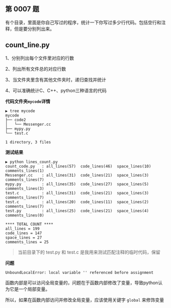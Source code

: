 ## 第 0007 题

有个目录，里面是你自己写过的程序，统计一下你写过多少行代码。包括空行和注释，但是要分别列出来。

## count_line.py

1、分别列出每个文件里对应的行数

2、列出所有文件总的对应行数

3、当文件夹里含有其他文件夹时，递归查找并统计

4、可以准确统计C、C++、python三种语言的代码

**代码文件夹`mycode`详情**

```
▶ tree mycode
mycode
├── code2
│   └── Messenger.cc
├── mypy.py
└── test.c

1 directory, 3 files
```

**测试结果**

```
▶ python lines_count.py
count_code.py   : all_lines(57)	 code_lines(46)	 space_lines(10)	 comments_lines(1)
Messenger.cc    : all_lines(31)	 code_lines(21)	 space_lines(3)	 comments_lines(7)
mypy.py         : all_lines(35)	 code_lines(27)	 space_lines(5)	 comments_lines(3)
test.c          : all_lines(31)	 code_lines(21)	 space_lines(3)	 comments_lines(7)
test.c          : all_lines(20)	 code_lines(11)	 space_lines(2)	 comments_lines(7)
test.py         : all_lines(25)	 code_lines(21)	 space_lines(4)	 comments_lines(0)

**** TOTAL COUNT ****
all_lines = 199
code_lines = 147
space_lines = 27
comments_lines = 25
```

>当前目录下的 test.py 和 test.c 是我用来测试匹配注释的临时代码，保留

**问题**

```
UnboundLocalError: local variable '' referenced before assignment
```

函数内部是可以访问全局变量的，问题在于函数内部修改了变量，导致python认为它是一个局部变量。

所以，如果在函数内部访问并修改全局变量，应该使用关键字 `global` 来修饰变量

